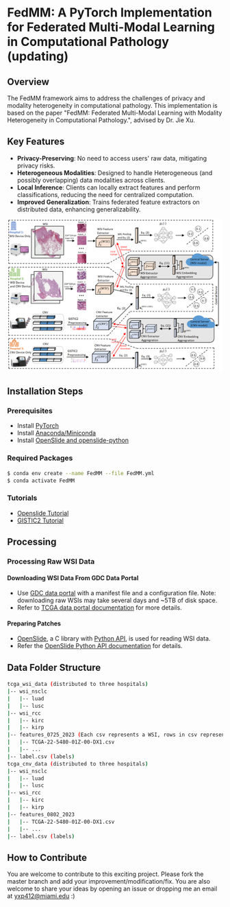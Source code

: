 # FedMM: A PyTorch Implementation for Federated Multi-Modal Learning in Computational Pathology (updating)

## Overview
The FedMM framework aims to address the challenges of privacy and modality heterogeneity in computational pathology. This implementation is based on the paper "FedMM: Federated Multi-Modal Learning with Modality Heterogeneity in Computational Pathology.", advised by Dr. Jie Xu.

## Key Features
- **Privacy-Preserving**: No need to access users' raw data, mitigating privacy risks.
- **Heterogeneous Modalities**: Designed to handle Heterogeneous (and possibly overlapping) data modalities across clients.
- **Local Inference**: Clients can locally extract features and perform classifications, reducing the need for centralized computation.
- **Improved Generalization**: Trains federated feature extractors on distributed data, enhancing generalizability.

![Example Image](./img/FedMM.png)
## Installation Steps

### Prerequisites
- Install [PyTorch](https://pytorch.org/get-started/locally/)
- Install [Anaconda/Miniconda](https://docs.conda.io/projects/miniconda/en/latest/)
- Install [OpenSlide and openslide-python](https://pypi.org/project/openslide-python/)

### Required Packages
```bash
$ conda env create --name FedMM --file FedMM.yml
$ conda activate FedMM
```

### Tutorials
- [Openslide Tutorial](https://openslide.org/)
- [GISTIC2 Tutorial](https://broadinstitute.github.io/gistic2/)

## Processing

### Processing Raw WSI Data

#### Downloading WSI Data From GDC Data Portal
  - Use [GDC data portal](https://docs.gdc.cancer.gov/Data_Transfer_Tool/Users_Guide/Getting_Started/) with a manifest file and a configuration file. Note: downloading raw WSIs may take several days and ~5TB of disk space.
  - Refer to [TCGA data portal documentation](https://docs.gdc.cancer.gov/Data_Transfer_Tool/Users_Guide/Getting_Started/) for more details.

#### Preparing Patches
- [OpenSlide](https://openslide.org/), a C library with [Python API](https://pypi.org/project/openslide-python/), is used for reading WSI data.
- Refer the [OpenSlide Python API documentation](https://openslide.org/api/python/) for details.

## Data Folder Structure
```bash
tcga_wsi_data (distributed to three hospitals)
|-- wsi_nsclc 
|   |-- luad
|   |-- lusc
|-- wsi_rcc 
|   |-- kirc
|   |-- kirp
|-- features_0725_2023 (Each csv represents a WSI, rows in csv represent different instances or patches)
|   |-- TCGA-22-5480-01Z-00-DX1.csv
|   |-- ...
|-- label.csv (labels)
tcga_cnv_data (distributed to three hospitals)
|-- wsi_nsclc 
|   |-- luad
|   |-- lusc
|-- wsi_rcc 
|   |-- kirc
|   |-- kirp
|-- features_0802_2023
|   |-- TCGA-22-5480-01Z-00-DX1.csv
|   |-- ...
|-- label.csv (labels)
```
## How to Contribute
You are welcome to contribute to this exciting project. Please fork the master branch and add your improvement/modification/fix. You are also welcome to share your ideas by opening an issue or dropping me an email at yxp412@miami.edu :)
